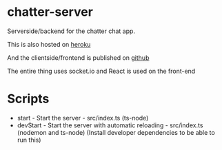 # chatter-server

Serverside/backend for the chatter chat app.

This is also hosted on [heroku](https://chatter-serverside.herokuapp.com/)

And the clientside/frontend is published on [github](https://github.com/OptimalGitit/chatter-client)

The entire thing uses socket.io and React is used on the front-end

# Scripts

- start - Start the server - src/index.ts (ts-node)
- devStart - Start the server with automatic reloading - src/index.ts (nodemon and ts-node) (Install developer dependencies to be able to run this)


